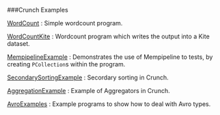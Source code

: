 ###Crunch Examples

[WordCount](/Cruch/crunch-examples/src/main/java/com/example/crunch/WordCount.java) : Simple wordcount program.

[WordCountKite](/Cruch/crunch-examples/src/main/java/com/example/crunch/WordCountKite.java) : Wordcount program which writes the output into a Kite dataset.

[MempipelineExample](/Cruch/crunch-examples/src/main/java/com/example/crunch/MempipelineExample.java) : Demonstrates the use of Mempipeline to tests, by creating `PCollection`s within the program.

[SecondarySortingExample](/Cruch/crunch-examples/src/main/java/com/example/crunch/SecondarySortingExample.java) : Secordary sorting in Crunch.

[AggregationExample](/Cruch/crunch-examples/src/main/java/com/example/crunch/AggregationExample.java) : Example of Aggregators in Crunch.

[AvroExamples](/Cruch/crunch-examples/src/main/java/com/example/crunch/AvroExamples) : Example programs to show how to deal with Avro types.